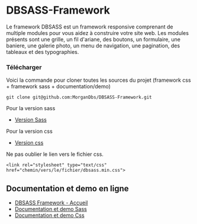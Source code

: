 # DBSASS-Framework

Le framework DBSASS est un framework responsive comprenant de multiple modules pour vous aidez à construire votre site web. Les modules présents sont une grille, un fil d'ariane, des boutons, un formulaire, une baniere, une galerie photo, un menu de navigation, une pagination, des tableaux et des typographies.

### Télécharger

Voici la commande pour cloner toutes les sources du projet (framework css + framework sass + documentation/demo)

```
git clone git@github.com:MorganDbs/DBSASS-Framework.git
```


Pour la version sass

* [Version Sass](https://github.com/MorganDbs/DBSASS-Framework/blob/master/dbsass-sass-version.zip)



Pour la version css

* [Version css](https://github.com/MorganDbs/DBSASS-Framework/blob/master/dbsass-css-version.zip)

Ne pas oublier le lien vers le fichier css.
```
<link rel="stylesheet" type="text/css" href="chemin/vers/le/fichier/dbsass.min.css">
```


## Documentation et demo en ligne

* [DBSASS Framework - Accueil](https://morgandbs.github.io/DBSASS-Framework/documentation/index.html)
* [Documentation et demo Sass](https://morgandbs.github.io/DBSASS-Framework/documentation/sass.html)
* [Documentation et demo Css](https://morgandbs.github.io/DBSASS-Framework/documentation/css.html)



